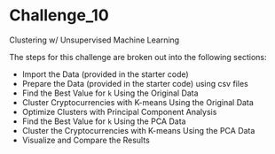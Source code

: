 # Challenge_10


Clustering w/ Unsupervised Machine Learning

The steps for this challenge are broken out into the following sections:

* Import the Data (provided in the starter code)
* Prepare the Data (provided in the starter code) using csv files
* Find the Best Value for `k` Using the Original Data
* Cluster Cryptocurrencies with K-means Using the Original Data
* Optimize Clusters with Principal Component Analysis
* Find the Best Value for `k` Using the PCA Data
* Cluster the Cryptocurrencies with K-means Using the PCA Data
* Visualize and Compare the Results






